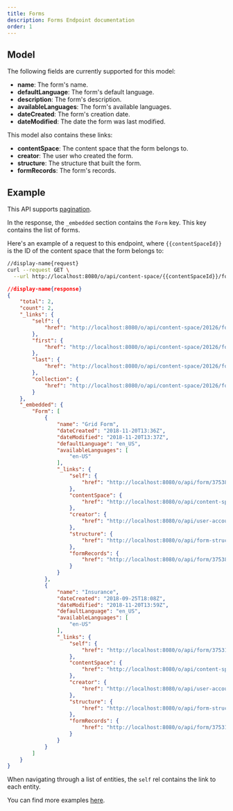 ```yaml
---
title: Forms
description: Forms Endpoint documentation
order: 1
---
```


## Model

The following fields are currently supported for this model:

* **name**: The form's name.
* **defaultLanguage**: The form's default language.
* **description**: The form's description.
* **availableLanguages**: The form's available languages.
* **dateCreated**: The form's creation date.
* **dateModified**: The date the form was last modified.

This model also contains these links:

* **contentSpace**: The content space that the form belongs to.
* **creator**: The user who created the form.
* **structure**: The structure that built the form.
* **formRecords**: The form's records.

## Example

This API supports [pagination](/docs/general/pagination.html).

In the response, the `_embedded` section contains the `Form` key. This key contains the list of forms.

Here's an example of a request to this endpoint, where `{{contentSpaceId}}` is the ID of the content space that the form belongs to: 

```bash
//display-name{request}
curl --request GET \
  --url http://localhost:8080/o/api/content-space/{{contentSpaceId}}/form
```

```json
//display-name{response}
{
    "total": 2,
    "count": 2,
    "_links": {
        "self": {
            "href": "http://localhost:8080/o/api/content-space/20126/form?page=1&per_page=30"
        },
        "first": {
            "href": "http://localhost:8080/o/api/content-space/20126/form?page=1&per_page=30"
        },
        "last": {
            "href": "http://localhost:8080/o/api/content-space/20126/form?page=1&per_page=30"
        },
        "collection": {
            "href": "http://localhost:8080/o/api/content-space/20126/form"
        }
    },
    "_embedded": {
        "Form": [
            {
                "name": "Grid Form",
                "dateCreated": "2018-11-20T13:36Z",
                "dateModified": "2018-11-20T13:37Z",
                "defaultLanguage": "en_US",
                "availableLanguages": [
                    "en-US"
                ],
                "_links": {
                    "self": {
                        "href": "http://localhost:8080/o/api/form/37538"
                    },
                    "contentSpace": {
                        "href": "http://localhost:8080/o/api/content-space/20126"
                    },
                    "creator": {
                        "href": "http://localhost:8080/o/api/user-account/20139"
                    },
                    "structure": {
                        "href": "http://localhost:8080/o/api/form-structures/37534"
                    },
                    "formRecords": {
                        "href": "http://localhost:8080/o/api/form/37538/form-record"
                    }
                }
            },
            {
                "name": "Insurance",
                "dateCreated": "2018-09-25T18:08Z",
                "dateModified": "2018-11-20T13:59Z",
                "defaultLanguage": "en_US",
                "availableLanguages": [
                    "en-US"
                ],
                "_links": {
                    "self": {
                        "href": "http://localhost:8080/o/api/form/37531"
                    },
                    "contentSpace": {
                        "href": "http://localhost:8080/o/api/content-space/20126"
                    },
                    "creator": {
                        "href": "http://localhost:8080/o/api/user-account/20139"
                    },
                    "structure": {
                        "href": "http://localhost:8080/o/api/form-structures/37527"
                    },
                    "formRecords": {
                        "href": "http://localhost:8080/o/api/form/37531/form-record"
                    }
                }
            }
        ]
    }
}
```

When navigating through a list of entities, the `self` rel contains the link to each entity. 

You can find more examples [here](/docs/content-space/contentStructure/examples.html). 
